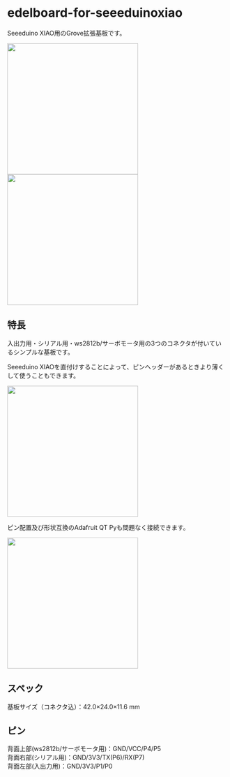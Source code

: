 # edelboard-for-seeeduinoxiao

Seeeduino XIAO用のGrove拡張基板です。

<img src="https://user-images.githubusercontent.com/10735253/117023089-be258780-ad33-11eb-9104-88a8d66e62dd.png" width="300"> <img src="https://user-images.githubusercontent.com/10735253/117022951-a221e600-ad33-11eb-8875-04d45500fa14.png" width="300">

## 特長
入出力用・シリアル用・ws2812b/サーボモータ用の3つのコネクタが付いているシンプルな基板です。

Seeeduino XIAOを直付けすることによって、ピンヘッダーがあるときより薄くして使うこともできます。

<img src="https://user-images.githubusercontent.com/10735253/117023161-d2698480-ad33-11eb-9665-9aac9233f275.png" width="300">

ピン配置及び形状互換のAdafruit QT Pyも問題なく接続できます。

<img src="https://user-images.githubusercontent.com/10735253/117022996-abab4e00-ad33-11eb-8aaa-155d76172ca0.png" width="300">

## スペック

基板サイズ（コネクタ込）：42.0×24.0×11.6 mm

## ピン

背面上部(ws2812b/サーボモータ用)：GND/VCC/P4/P5  
背面右部(シリアル用)：GND/3V3/TX(P6)/RX(P7)  
背面左部(入出力用)：GND/3V3/P1/P0  
